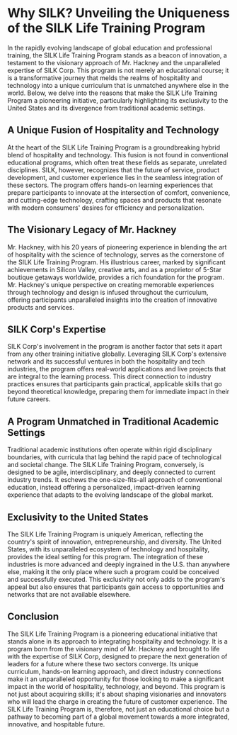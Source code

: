 # Why SILK? Unveiling the Uniqueness of the SILK Life Training Program

In the rapidly evolving landscape of global education and professional training, the SILK Life Training Program stands as a beacon of innovation, a testament to the visionary approach of Mr. Hackney and the unparalleled expertise of SILK Corp. This program is not merely an educational course; it is a transformative journey that melds the realms of hospitality and technology into a unique curriculum that is unmatched anywhere else in the world. Below, we delve into the reasons that make the SILK Life Training Program a pioneering initiative, particularly highlighting its exclusivity to the United States and its divergence from traditional academic settings.

## A Unique Fusion of Hospitality and Technology

At the heart of the SILK Life Training Program is a groundbreaking hybrid blend of hospitality and technology. This fusion is not found in conventional educational programs, which often treat these fields as separate, unrelated disciplines. SILK, however, recognizes that the future of service, product development, and customer experience lies in the seamless integration of these sectors. The program offers hands-on learning experiences that prepare participants to innovate at the intersection of comfort, convenience, and cutting-edge technology, crafting spaces and products that resonate with modern consumers' desires for efficiency and personalization.

## The Visionary Legacy of Mr. Hackney

Mr. Hackney, with his 20 years of pioneering experience in blending the art of hospitality with the science of technology, serves as the cornerstone of the SILK Life Training Program. His illustrious career, marked by significant achievements in Silicon Valley, creative arts, and as a proprietor of 5-Star boutique getaways worldwide, provides a rich foundation for the program. Mr. Hackney's unique perspective on creating memorable experiences through technology and design is infused throughout the curriculum, offering participants unparalleled insights into the creation of innovative products and services.

## SILK Corp's Expertise

SILK Corp's involvement in the program is another factor that sets it apart from any other training initiative globally. Leveraging SILK Corp's extensive network and its successful ventures in both the hospitality and tech industries, the program offers real-world applications and live projects that are integral to the learning process. This direct connection to industry practices ensures that participants gain practical, applicable skills that go beyond theoretical knowledge, preparing them for immediate impact in their future careers.

## A Program Unmatched in Traditional Academic Settings

Traditional academic institutions often operate within rigid disciplinary boundaries, with curricula that lag behind the rapid pace of technological and societal change. The SILK Life Training Program, conversely, is designed to be agile, interdisciplinary, and deeply connected to current industry trends. It eschews the one-size-fits-all approach of conventional education, instead offering a personalized, impact-driven learning experience that adapts to the evolving landscape of the global market.

## Exclusivity to the United States

The SILK Life Training Program is uniquely American, reflecting the country's spirit of innovation, entrepreneurship, and diversity. The United States, with its unparalleled ecosystem of technology and hospitality, provides the ideal setting for this program. The integration of these industries is more advanced and deeply ingrained in the U.S. than anywhere else, making it the only place where such a program could be conceived and successfully executed. This exclusivity not only adds to the program's appeal but also ensures that participants gain access to opportunities and networks that are not available elsewhere.

## Conclusion

The SILK Life Training Program is a pioneering educational initiative that stands alone in its approach to integrating hospitality and technology. It is a program born from the visionary mind of Mr. Hackney and brought to life with the expertise of SILK Corp, designed to prepare the next generation of leaders for a future where these two sectors converge. Its unique curriculum, hands-on learning approach, and direct industry connections make it an unparalleled opportunity for those looking to make a significant impact in the world of hospitality, technology, and beyond. This program is not just about acquiring skills; it's about shaping visionaries and innovators who will lead the charge in creating the future of customer experience. The SILK Life Training Program is, therefore, not just an educational choice but a pathway to becoming part of a global movement towards a more integrated, innovative, and hospitable future.